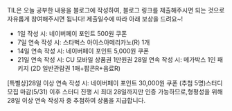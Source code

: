 TIL은 오늘 공부한 내용을 블로그에 작성하여, 블로그 링크를 제출해주시면 되는 것으로 자유롭게 참여해주시면 됩니다! 제출일수에 따라 아래 보상을 드려요~!

- 1일 작성 시: 네이버페이 포인트 500원 쿠폰
- 7일 연속 작성 시: 스타벅스 아이스아메리카노(R) 1개
- 14일 연속 작성 시: 네이버페이 포인트 5,000원 쿠폰
- 21일 연속 작성 시: CU 모바일 상품권 1만원권
28일 연속 작성 시: 메가박스 1인 패키지 (2D 일반관람권 1매+팝콘R+음료R)

\[특별상\]28일 이상 연속 작성 시: 네이버페이 포인트 30,000원 쿠폰 (추첨 5명)스터디 모집 마감(5/31) 이후 스터디 진행 시 최대 28일까지만 인증 가능하므로,형평성을 위해 28일 이상 연속 작성자 중 추첨하여 상품을 지급합니다.
